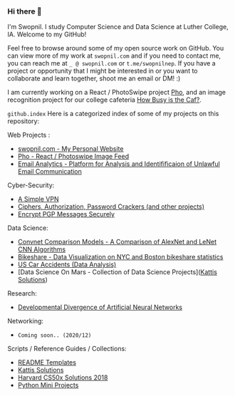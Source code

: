 ### Hi there 👋

I'm Swopnil. I study Computer Science and Data Science at Luther College, IA. Welcome to my GitHub! 

Feel free to browse around some of my open source work on GitHub. You can view more of my work at `swopnil.com` and if you need to contact me, you can reach me at `_ @ swopnil.com` or `t.me/swopnilnep`. If you have a project or opportunity that I might be interested in or you want to collaborate and learn together, shoot me an email or DM! :) 

I am currently working on a React / PhotoSwipe project [Pho](https://github.com/swopnilnep/pho), and an image recognition project for our college cafeteria [How Busy is the Caf?](https://github.com/swopnilnep/HowBusyIsTheCaf).

`github.index`
Here is a categorized index of some of my projects on this repository:

Web Projects :
* [swopnil.com - My Personal Website](https://github.com/swopnilnep/swopnilnep.github.io)
* [Pho - React / Photoswipe Image Feed](https://github.com/swopnilnep/pho)
* [Email Analytics - Platform for Analysis and Identifificaion of Unlawful Email Communication](https://github.com/swopnilnep/emailNetworkGraph)

Cyber-Security:
* [A Simple VPN](https://github.com/swopnilnep/vpn)
* [Ciphers, Authorization, Password Crackers (and other projects)](https://github.com/swopnilnep/informationAssuranceAndSecurity/tree/master/src/projects/passwords)
* [Encrypt PGP Messages Securely](https://github.com/swopnilnep/pgp)

Data Science:
* [Convnet Comparison Models - A Comparison of AlexNet and LeNet CNN Algorithms](https://github.com/swopnilnep/ConvnetComparisonModels)
* [Bikeshare - Data Visualization on NYC and Boston bikeshare statistics](https://github.com/swopnilnep/bikeshare)
* [US Car Accidents (Data Analysis)](https://github.com/swopnilnep/us-car-accidents-ml)
* [Data Science On Mars - Collection of Data Science Projects]([Kattis Solutions](https://github.com/swopnilnep/kattis))

Research:
* [Developmental Divergence of Artificial Neural Networks](https://github.com/swopnilnep/research/blob/master/Shrestha_2020.06.16_DevelopmentalDIvergenceOfArticialNeuralNetworks.pdf)

Networking:
* `Coming soon.. (2020/12)`

Scripts / Reference Guides / Collections:
* [README Templates](https://github.com/swopnilnep/README-Template)
* [Kattis Solutions](https://github.com/swopnilnep/kattis)
* [Harvard CS50x Solutions 2018](https://github.com/swopnilnep/cs50x)
* [Python Mini Projects](https://github.com/swopnilnep/mini-projects/tree/master/python)

